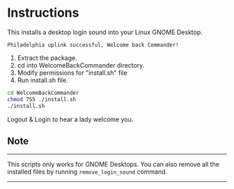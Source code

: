 # Instructions
This installs a desktop login sound into your Linux GNOME Desktop.
```
Philadelphia uplink successful, Welcome back Commander!
```
1. Extract the package.
2. cd into WelcomeBackCommander directory.
3. Modify permissions for "install.sh" file 
4. Run install.sh file.
```bash
cd WelcomeBackCommander
chmod 755 ./install.sh
./install.sh
```
Logout & Login to hear a lady welcome you.

## Note
---

This scripts only works for GNOME Desktops. 
You can also remove all the installed files by running ```remove_login_sound``` command.

---

